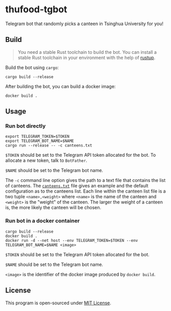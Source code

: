 # thufood-tgbot

Telegram bot that randomly picks a canteen in Tsinghua University for you!

## Build

> You need a stable Rust toolchain to build the bot. You can install a stable Rust toolchain in your
environment with the help of [rustup](https://rustup.rs/).

Build the bot using `cargo`:

```shell
cargo build --release
```

After building the bot, you can build a docker image:

```shell
docker build .
```

## Usage

### Run bot directly

```shell
export TELEGRAM_TOKEN=$TOKEN
export TELEGRAM_BOT_NAME=$NAME
cargo run --release -- -c canteens.txt
```

`$TOKEN` should be set to the Telegram API token allocated for the bot. To allocate a new token,
talk to `BotFather`.

`$NAME` should be set to the Telegram bot name.

The `-c` command line option gives the path to a text file that contains the list of canteens. The
[`canteens.txt`](./canteens.txt) file gives an example and the default configuration as to the
canteens list. Each line within the canteen list file is a two tuple `<name>,<weight>` where
`<name>` is the name of the canteen and `<weight>` is the "weight" of the canteen. The larger the
weight of a canteen is, the more likely the canteen will be chosen.

### Run bot in a docker container

```shell
cargo build --release
docker build .
docker run -d --net host --env TELEGRAM_TOKEN=$TOKEN --env TELEGRAM_BOT_NAME=$NAME <image>
```

`$TOKEN` should be set to the Telegram API token allocated for the bot.

`$NAME` should be set to the Telegram bot name.

`<image>` is the identifier of the docker image produced by `docker build`.

## License

This program is open-sourced under [MIT License](./LICENSE).
